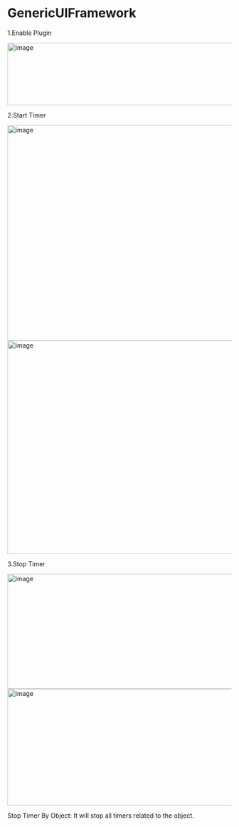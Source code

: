 # GenericUIFramework

1.Enable Plugin

<img width="892" height="140" alt="image" src="https://github.com/user-attachments/assets/fe7bfcd4-29b2-4cba-b29e-8648edb0a3eb" />

2.Start Timer

<img width="769" height="484" alt="image" src="https://github.com/user-attachments/assets/1345d266-ae71-4bc2-ac74-4c8a27316507" />

<img width="701" height="479" alt="image" src="https://github.com/user-attachments/assets/c0902665-13da-4926-b05a-f010387ccbc6" />

3.Stop Timer

<img width="561" height="258" alt="image" src="https://github.com/user-attachments/assets/0764ca00-54d9-4a99-b7af-bf16b65ce0b3" />

<img width="604" height="262" alt="image" src="https://github.com/user-attachments/assets/918a0710-cbeb-45c9-8fee-00125ffc9bb3" />

Stop Timer By Object: It will stop all timers related to the object.
